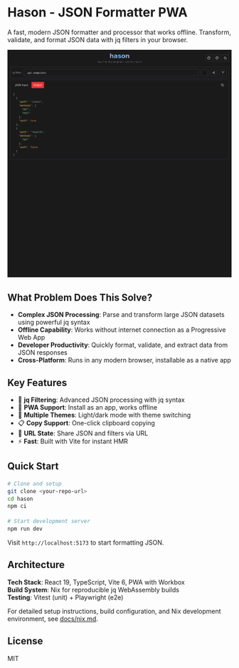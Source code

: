 # Hason - JSON Formatter PWA

A fast, modern JSON formatter and processor that works offline. Transform, validate, and format JSON data with jq filters in your browser.

![Hason JSON Formatter Screenshot](src/assets/hason-screenshot.png)

## What Problem Does This Solve?

- **Complex JSON Processing**: Parse and transform large JSON datasets using powerful jq syntax
- **Offline Capability**: Works without internet connection as a Progressive Web App
- **Developer Productivity**: Quickly format, validate, and extract data from JSON responses
- **Cross-Platform**: Runs in any modern browser, installable as a native app

## Key Features

- 🔄 **jq Filtering**: Advanced JSON processing with jq syntax
- 📱 **PWA Support**: Install as an app, works offline  
- 🎨 **Multiple Themes**: Light/dark mode with theme switching
- 📋 **Copy Support**: One-click clipboard copying
- 🔗 **URL State**: Share JSON and filters via URL
- ⚡ **Fast**: Built with Vite for instant HMR

## Quick Start

```bash
# Clone and setup
git clone <your-repo-url>
cd hason
npm ci

# Start development server
npm run dev
```

Visit `http://localhost:5173` to start formatting JSON.

## Architecture

**Tech Stack**: React 19, TypeScript, Vite 6, PWA with Workbox  
**Build System**: Nix for reproducible jq WebAssembly builds  
**Testing**: Vitest (unit) + Playwright (e2e)

For detailed setup instructions, build configuration, and Nix development environment, see [docs/nix.md](docs/nix.md).

## License

MIT